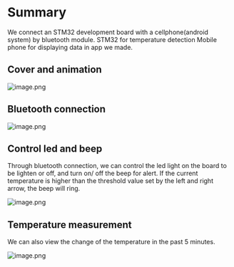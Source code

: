 # Summary

We connect an STM32 development board with a cellphone(android system) by bluetooth module.
STM32 for temperature detection
Mobile phone for displaying data in app we made.
## Cover and animation

![image.png](https://pokemongle-images-1319763739.cos.ap-nanjing.myqcloud.com/sandox/img/202309141039753.png)


## Bluetooth connection

![image.png](https://pokemongle-images-1319763739.cos.ap-nanjing.myqcloud.com/sandox/img/202309141040996.png)


## Control led and beep

Through bluetooth connection, we can control the led light on the board to be lighten or off, and turn on/ off the beep for alert.
If the current temperature is higher than the threshold value set by the left and right arrow, the beep will ring.

![image.png](https://pokemongle-images-1319763739.cos.ap-nanjing.myqcloud.com/sandox/img/202309141040530.png)


## Temperature measurement

We can also view the change of the temperature in the past 5 minutes.

![image.png](https://pokemongle-images-1319763739.cos.ap-nanjing.myqcloud.com/sandox/img/202309141041137.png)

